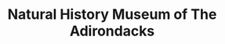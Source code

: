 ---
layout: repo
title: "Natural History Museum of The Adirondacks"
id: 23282
permalink: repos/23282/
---